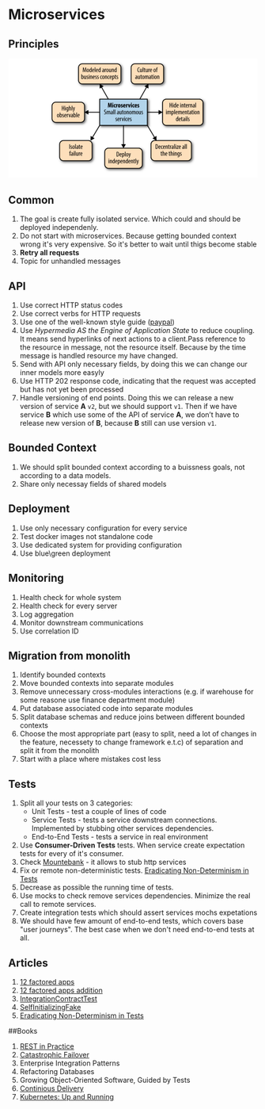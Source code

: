 # Microservices

## Principles
![Microservices principles](../images/microservices.png)

## Common
1. The goal is create fully isolated service. Which could and should be deployed independenly.
1. Do not start with microservices. Because getting bounded context wrong it's very expensive. So it's better to wait until thigs become stable
1. **Retry all requests**
1. Topic for unhandled messages

## API
1. Use correct HTTP status codes
1. Use correct verbs for HTTP requests
1. Use one of the well-known style guide ([paypal](https://github.com/paypal/api-standards/blob/master/api-style-guide.md))
1. Use _Hypermedia AS the Engine of Application State_ to reduce coupling. It means send hyperlinks of next actions to a client.Pass reference to the resource in message, not the resource itself. Because by the time message is handled resource my have changed.
1. Send with API only necessary fields, by doing this we can change our inner models more easyly
1. Use HTTP 202 response code, indicating that the request was accepted but has not yet been processed
1. Handle versioning of end points. Doing this we can release a new version of service **A** `v2`, but we should support `v1`. Then if we have service **B** which use some of the API of service **A**, we don’t have to release new version of **B**, because **B** still can use version `v1`.

## Bounded Context
1. We should split bounded context according to a buissness goals, not according to a data models.
1. Share only necessay fields of shared models

## Deployment
1. Use only necessary configuration for every service
1. Test docker images not standalone code
1. Use dedicated system for providing configuration
1. Use blue\green deployment

## Monitoring
1. Health check for whole system
1. Health check for every server
1. Log aggregation
1. Monitor downstream communications
1. Use correlation ID

## Migration from monolith
1. Identify bounded contexts
1. Move bounded contexts into separate modules
1. Remove unnecessary cross-modules interactions (e.g. if warehouse for some reasone use finance department module)
1. Put database associated code into separate modules
1. Split database schemas and reduce joins between different bounded contexts
1. Choose the most appropriate part (easy to split, need a lot of changes in the feature, necessety to change framework e.t.c) of separation and split it from the monolith
1. Start with a place where mistakes cost less

## Tests
1. Split all your tests on 3 categories:
    * Unit Tests - test a couple of lines of code
    * Service Tests - tests a service downstream connections. Implemented by stubbing other services dependencies.
    * End-to-End Tests - tests a service in real environment
1. Use **Consumer-Driven Tests** tests. When service create expectation tests for every of it's consumer.
1. Check [Mountebank](http://www.mbtest.org/) - it allows to stub http services
1. Fix or remote non-deterministic tests. [Eradicating Non-Determinism in Tests](https://martinfowler.com/articles/nonDeterminism.html)
1. Decrease as possible the running time of tests.
1. Use mocks to check remove services dependencies. Minimize the real call to remote services.
1. Create integration tests which should assert services mochs expetations
1. We should have few amount of end-to-end tests, which covers base "user journeys". The best case when we don't need end-to-end tests at all.


## Articles
1. [12 factored apps](https://12factor.net/)
1. [12 factored apps addition](https://medium.com/@kelseyhightower/12-fractured-apps-1080c73d481c)
1. [IntegrationContractTest](https://martinfowler.com/bliki/IntegrationContractTest.html)
1. [SelfInitializingFake](https://martinfowler.com/bliki/SelfInitializingFake.html)
1. [Eradicating Non-Determinism in Tests](https://martinfowler.com/articles/nonDeterminism.html)

##Books
1. [REST in Practice](http://shop.oreilly.com/product/9780596805838.do)
1. [Catastrophic Failover](https://martinfowler.com/bliki/CatastrophicFailover.html)
1. Enterprise Integration Patterns
1. Refactoring Databases
1. Growing Object-Oriented Software, Guided by Tests
1. [Continious Delivery](https://www.amazon.com/Continuous-Delivery-Deployment-Automation-Addison-Wesley/dp/0321601912)
1. [Kubernetes: Up and Running](http://shop.oreilly.com/product/0636920043874.do)